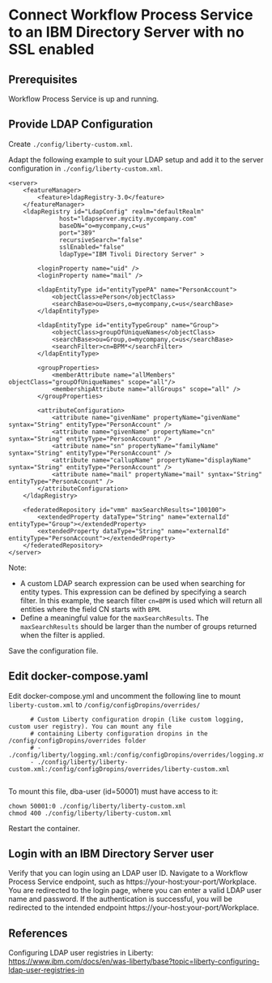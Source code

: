 #  Connect Workflow Process Service to an IBM Directory Server with no SSL enabled

## Prerequisites
Workflow Process Service is up and running. 

## Provide LDAP Configuration
Create `./config/liberty-custom.xml`.

Adapt the following example to suit your LDAP setup and add it to the server configuration in `./config/liberty-custom.xml`.

```
<server>
    <featureManager>
        <feature>ldapRegistry-3.0</feature>
    </featureManager>
    <ldapRegistry id="LdapConfig" realm="defaultRealm"
              host="ldapserver.mycity.mycompany.com"
              baseDN="o=mycompany,c=us"
              port="389"
              recursiveSearch="false"
              sslEnabled="false"
              ldapType="IBM Tivoli Directory Server" >
			  
        <loginProperty name="uid" />
        <loginProperty name="mail" />
	  
        <ldapEntityType id="entityTypePA" name="PersonAccount">
            <objectClass>ePerson</objectClass>
            <searchBase>ou=Users,o=mycompany,c=us</searchBase>
        </ldapEntityType>

        <ldapEntityType id="entityTypeGroup" name="Group">
            <objectClass>groupOfUniqueNames</objectClass>
            <searchBase>ou=Group,o=mycompany,c=us</searchBase>
            <searchFilter>cn=BPM*</searchFilter>
        </ldapEntityType>

        <groupProperties>
            <memberAttribute name="allMembers" objectClass="groupOfUniqueNames" scope="all"/>
            <membershipAttribute name="allGroups" scope="all" />
        </groupProperties>

        <attributeConfiguration>
            <attribute name="givenName" propertyName="givenName" syntax="String" entityType="PersonAccount" />
            <attribute name="givenName" propertyName="cn" syntax="String" entityType="PersonAccount" />
            <attribute name="sn" propertyName="familyName" syntax="String" entityType="PersonAccount" />
            <attribute name="callupName" propertyName="displayName" syntax="String" entityType="PersonAccount" />
            <attribute name="mail" propertyName="mail" syntax="String" entityType="PersonAccount" />
        </attributeConfiguration>
    </ldapRegistry>
	
    <federatedRepository id="vmm" maxSearchResults="100100">
        <extendedProperty dataType="String" name="externalId" entityType="Group"></extendedProperty>
        <extendedProperty dataType="String" name="externalId" entityType="PersonAccount"></extendedProperty>
    </federatedRepository>
</server>
```

Note: 
* A custom LDAP search expression can be used when searching for entity types. This expression can be defined by specifying a search filter.
In this example, the search filter `cn=BPM` is used which will return all entities where the field CN starts with `BPM`. 
* Define a meaningful value for the `maxSearchResults`. The `maxSearchResults` should be larger than the number of groups returned when the filter is applied.

Save the configuration file.

## Edit docker-compose.yaml
Edit docker-compose.yml and uncomment the following line to mount `liberty-custom.xml` to `/config/configDropins/overrides/`
```
      # Custom Liberty configuration dropin (like custom logging, custom user registry). You can mount any file
      # containing Liberty configuration dropins in the /config/configDropins/overrides folder
      # - ./config/liberty/logging.xml:/config/configDropins/overrides/logging.xml
      - ./config/liberty/liberty-custom.xml:/config/configDropins/overrides/liberty-custom.xml
	
```

To mount this file, dba-user (id=50001) must have access to it:
```
chown 50001:0 ./config/liberty/liberty-custom.xml
chmod 400 ./config/liberty/liberty-custom.xml
```

Restart the container.

## Login with an IBM Directory Server user

Verify that you can login using an LDAP user ID. Navigate to a Workflow Process Service endpoint, such as https://your-host:your-port/Workplace.
You are redirected to the login page, where you can enter a valid LDAP user name and password.
If the authentication is successful, you will be redirected to the intended endpoint https://your-host:your-port/Workplace.

## References
Configuring LDAP user registries in Liberty: 
https://www.ibm.com/docs/en/was-liberty/base?topic=liberty-configuring-ldap-user-registries-in